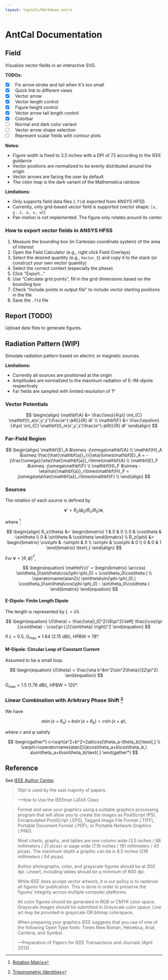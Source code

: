 ```yaml
---
layout: layouts/Markdown.astro
---
```


# AntCal Documentation

## Field

Visualize vector fields in an interactive SVG.

**TODOs:**

- [x] &nbsp; Fix arrow stroke and tail when it's too small
- [x] &nbsp; Quick link to different views
- [x] &nbsp; Vector arrow
- [x] &nbsp; Vector length control
- [x] &nbsp; Figure height control
- [x] &nbsp; Vector arrow tail length control
- [x] &nbsp; Colorbar
- [ ] &nbsp; Normal and dark color variant
- [ ] &nbsp; Vector arrow shape selection
- [ ] &nbsp; Represent scalar fields with contour plots

**Notes:**

- Figure width is fixed to 3.5 inches with a DPI of 72 according to the IEEE guidance
- Vector positions are normalized to be evenly distributed around the origin
- Vector arrows are facing the user by default
- The color map is the dark variant of the Mathematica rainbow

**Limitations:**

- Only supports field data files (`.fld`) exported from ANSYS HFSS
- Currently, only grid-based vector field is supported (vector shape: `[x, y, z, u, v, w]`)
- Pan motion is not implemented. The figure only rotates around its center

### How to export vector fields in ANSYS HFSS

1. Measure the bounding box (in Cartesian coordinate system) of the area of interest
2. Open the Field Calculator (e.g., right click Field Overlays)
3. Select the desired quantity (e.g., `Vector_E`) and copy it to the stack (or construct your own vector quantity)
4. Select the correct context (especially the phase)
5. Click "Export..."
6. Use "Calculate grid points", fill in the grid dimensions based on the bounding box
7. Check "Include points in output file" to include vector starting positions in the file
8. Save the `.fld` file

## Report (TODO)

Upload data files to generate figures.

## Radiation Pattern (WIP)

Simulate radiation pattern based on electric or magnetic sources.

**Limitations:**

- Currently all sources are positioned at the origin
- Amplitudes are normalized to the maximum radiation of E-/M-dipole respectively
- Far fields are sampled with limited resolution of 1°

### Vector Potentials

$$
\begin{align}
\mathbf{A} &= \frac{\mu}{4\pi} \int_{C} \mathbf{I}_e(x',y',z')\frac{e^{-jkR}}{R} dl' \\
\mathbf{F} &= \frac{\epsilon}{4\pi} \int_{C} \mathbf{I}_m(x',y',z')\frac{e^{-jkR}}{R} dl'
\end{align}
$$

### Far-Field Region

$$
\begin{align}
\mathbf{E}_A &\simeq -j\omega\mathbf{A} \\
\mathbf{H}_A &\simeq \frac{\hat{\mathbf{a}}_r}{\eta}\times\mathbf{E}_A
= -j\frac{\omega}{\eta}\hat{\mathbf{a}}_r\times\mathbf{A} \\
\mathbf{E}_F &\simeq -j\omega\mathbf{F} \\
\mathbf{H}_F &\simeq -\eta\hat{\mathbf{a}}_r\times\mathbf{H}_F
= j\omega\eta\hat{\mathbf{a}}_r\times\mathbf{F} \\
\end{align}
$$

### Sources

The rotation of each source is defined by

$$
\begin{equation}
\mathbf{v}' = R_z(\phi_0)R_x(\theta_0)\mathbf{v}
\text{,}
\end{equation}
$$

where [^rotation]

$$
\begin{align}
R_x(\theta) &=
\begin{bmatrix}
1 & 0 & 0 \\
0 & \cos\theta & -\sin\theta \\
0 & \sin\theta & \cos\theta
\end{bmatrix} \\
R_z(\phi) &=
\begin{bmatrix}
\cos\phi & -\sin\phi & 0 \\
\sin\phi & \cos\phi & 0 \\
0 & 0 & 1
\end{bmatrix}
\text{.}
\end{align}
$$

For $\mathbf{v} = [\theta, \phi]^T$,

$$
\begin{equation}
\mathbf{v}' =
\begin{bmatrix}
\arccos(
\sin\theta_0\sin\theta\cos(\phi-\phi_0) + \cos\theta_0\cos\theta
) \\
\operatorname{atan2}(
\sin\theta\sin(\phi-\phi_0),\
\cos\theta_0\sin\theta\cos(\phi-\phi_0) - \sin\theta_0\cos\theta
)
\end{bmatrix}
\end{equation}
$$

[^rotation]: [Rotation Matrix](https://en.wikipedia.org/wiki/Rotation_matrix#In_three_dimensions)

#### E-Dipole: Finite Length Dipole

The length is represented by $L = l/\lambda$.

$$
\begin{equation}
U(\theta) = \frac{\eta|I_0|^2}{8\pi^2}\left[
\frac{\cos(\pi L\cos\theta) - \cos(\pi L)}{\sin\theta}
\right]^2
\end{equation}
$$

If $L$ = 0.5, $G_{\text{max}}$ ≈ 1.64 (2.15 dBi), HPBW ≈ 78°.

#### M-Dipole: Circular Loop of Constant Current

Assumed to be a small loop.

$$
\begin{equation}
U(\theta) = \frac{\eta k^4m^2\sin^2\theta}{32\pi^2}
\end{equation}
$$

$G_{\text{max}}$ = 1.5 (1.76 dBi), HPBW = 120°.

### Linear Combination with Arbitrary Phase Shift [^wikipedia]

We have

$$
a\sin(x+\theta_a)+b\sin(x+\theta_b)=c\sin(x+\varphi)\text{,}
$$

where $c$ and $\varphi$ satisfy

$$
\begin{gather*}
c=\sqrt{a^2+b^2+2ab\cos(\theta_a-\theta_b)}\text{,} \\
\varphi=\operatorname{atan2}(a\cos\theta_a+b\cos\theta_b,\ a\sin\theta_a+b\sin\theta_b)\text{.}
\end{gather*}
$$

[^wikipedia]: [Trigonometric Identities](https://en.wikipedia.org/wiki/List_of_trigonometric_identities#Arbitrary_phase_shift)

## Reference

See [IEEE Author Center](https://journals.ieeeauthorcenter.ieee.org).

> 10pt is used by the vast majority of papers.
>
> —How to Use the IEEEtran LaTeX Class

> Format and save your graphics using a suitable
> graphics processing program that will allow
> you to create the images as PostScript (PS),
> Encapsulated PostScript (.EPS),
> Tagged Image File Format (.TIFF),
> Portable Document Format (.PDF),
> or Portable Network Graphics (.PNG).
>
> Most charts, graphs, and tables are one column wide
> (3.5 inches / 88 millimeters / 21 picas)
> or page wide (7.16 inches / 181 millimeters / 43 picas).
> The maximum depth a graphic can be is 8.5 inches
> (216 millimeters / 54 picas).
>
> Author photographs, color, and grayscale figures
> should be at 300 dpi.
> Lineart, including tables should be a minimum
> of 600 dpi.
>
> While IEEE does accept vector artwork,
> it is our policy is to rasterize
> all figures for publication.
> This is done in order to preserve the
> figures’ integrity across multiple computer platforms.
>
> All color figures should be generated in RGB
> or CMYK color space.
> Grayscale images should be submitted in
> Grayscale color space.
> Line art may be provided in grayscale
> OR bitmap colorspace.
>
> When preparing your graphics IEEE suggests
> that you use of one of the
> following Open Type fonts:
> Times New Roman, Helvetica, Arial, Cambria, and Symbol.
>
> —Preparation of Papers for IEEE Transactions and Journals (April 2013)

$$
$$
